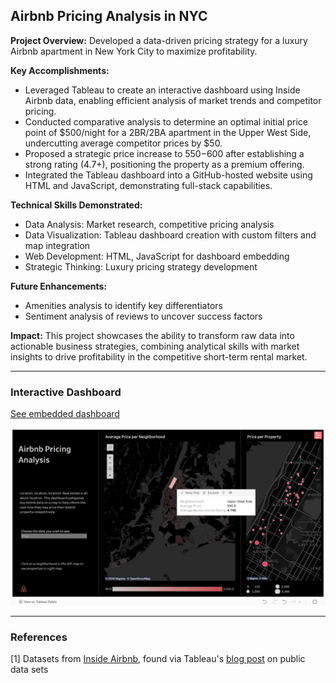 ## Airbnb Pricing Analysis in NYC

**Project Overview:** Developed a data-driven pricing strategy for a luxury Airbnb apartment in New York City to maximize profitability.

**Key Accomplishments:**
- Leveraged Tableau to create an interactive dashboard using Inside Airbnb data, enabling efficient analysis of market trends and competitor pricing.
- Conducted comparative analysis to determine an optimal initial price point of $500/night for a 2BR/2BA apartment in the Upper West Side, undercutting average competitor prices by $50.
- Proposed a strategic price increase to $550-$600 after establishing a strong rating (4.7+), positioning the property as a premium offering.
- Integrated the Tableau dashboard into a GitHub-hosted website using HTML and JavaScript, demonstrating full-stack capabilities.

**Technical Skills Demonstrated:**
- Data Analysis: Market research, competitive pricing analysis
- Data Visualization: Tableau dashboard creation with custom filters and map integration
- Web Development: HTML, JavaScript for dashboard embedding
- Strategic Thinking: Luxury pricing strategy development

**Future Enhancements:**
- Amenities analysis to identify key differentiators
- Sentiment analysis of reviews to uncover success factors

**Impact:** This project showcases the ability to transform raw data into actionable business strategies, combining analytical skills with market insights to drive profitability in the competitive short-term rental market.

---

### Interactive Dashboard

[See embedded dashboard](/airbnbIndex.html)

<img src="images/airbnb_screenshot_UWS.png?raw=true"/>

---

### References

[1] Datasets from [Inside Airbnb](https://insideairbnb.com/new-york-city/), found via Tableau's [blog post](https://www.tableau.com/blog/how-to-find-sources-for-public-data-sets) on public data sets

